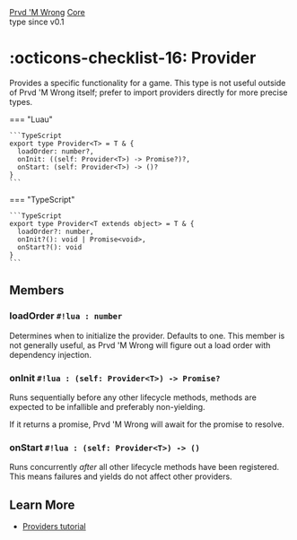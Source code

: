 <div class="pmwdoc-reference-breadcrumbs">
<a href="../../">Prvd 'M Wrong</a>
<a href="../">Core</a>
</div>

<div class="pmwdoc-reference-tags">
<span class="pmwdoc-reference-highlight">type</span>
<span class="pmwdoc-reference-since">since v0.1</span>
</div>

# :octicons-checklist-16: Provider

Provides a specific functionality for a game. This type is not useful outside of
Prvd 'M Wrong itself; prefer to import providers directly for more precise
types.

=== "Luau"

    ```TypeScript
    export type Provider<T> = T & {
      loadOrder: number?,
      onInit: ((self: Provider<T>) -> Promise?)?,
      onStart: (self: Provider<T>) -> ()?
    }
    ```

=== "TypeScript"

    ```TypeScript
    export type Provider<T extends object> = T & {
      loadOrder?: number,
      onInit?(): void | Promise<void>,
      onStart?(): void
    }
    ```

## Members

### loadOrder `#!lua : number`

Determines when to initialize the provider. Defaults to one. This member is not
generally useful, as Prvd 'M Wrong will figure out a load order with dependency
injection.

### onInit `#!lua : (self: Provider<T>) -> Promise?`

Runs sequentially before any other lifecycle methods, methods are expected to be
infallible and preferably non-yielding.

If it returns a promise, Prvd 'M Wrong will await for the promise to resolve.

### onStart `#!lua : (self: Provider<T>) -> ()`

Runs concurrently *after* all other lifecycle methods have been registered. This
means failures and yields do not affect other providers.

## Learn More

- [Providers tutorial](../../../tutorials/fundamentals/providers.md)
